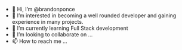 - 👋 Hi, I’m @brandonponce
- 👀 I’m interested in becoming a well rounded developer and gaining experience in many projects.
- 🌱 I’m currently learning Full Stack development
- 💞️ I’m looking to collaborate on ...
- 📫 How to reach me ...

<!---
brandonponce/brandonponce is a ✨ special ✨ repository because its `README.md` (this file) appears on your GitHub profile.
You can click the Preview link to take a look at your changes.
--->
